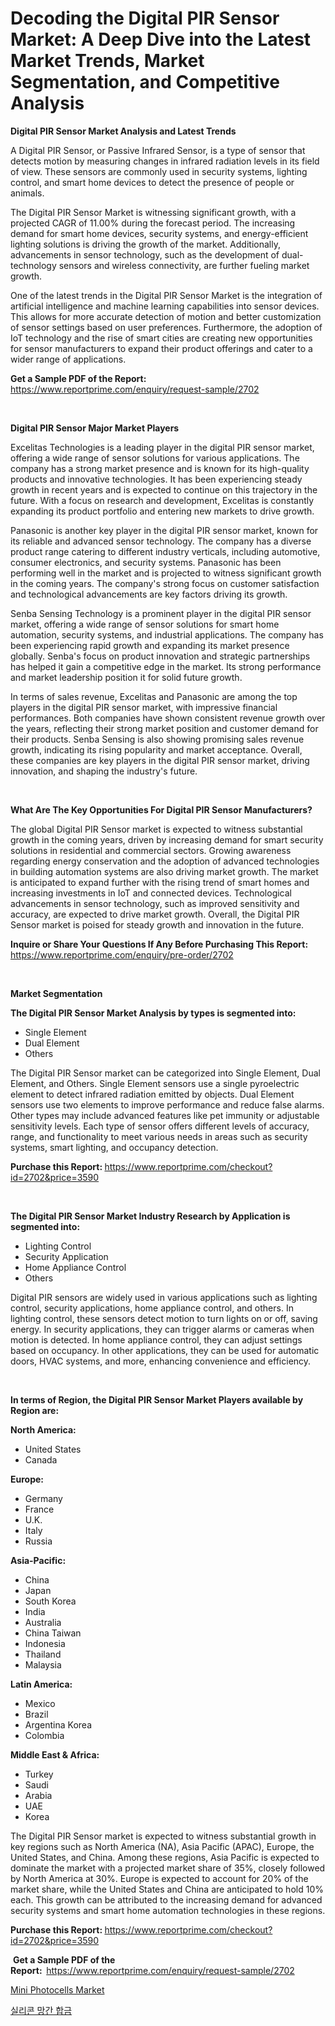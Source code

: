 <p><h1>Decoding the Digital PIR Sensor Market: A Deep Dive into the Latest Market Trends, Market Segmentation, and Competitive Analysis</h1></p><p><strong>Digital PIR Sensor Market Analysis and Latest Trends</strong></p>
<p><p>A Digital PIR Sensor, or Passive Infrared Sensor, is a type of sensor that detects motion by measuring changes in infrared radiation levels in its field of view. These sensors are commonly used in security systems, lighting control, and smart home devices to detect the presence of people or animals.</p><p>The Digital PIR Sensor Market is witnessing significant growth, with a projected CAGR of 11.00% during the forecast period. The increasing demand for smart home devices, security systems, and energy-efficient lighting solutions is driving the growth of the market. Additionally, advancements in sensor technology, such as the development of dual-technology sensors and wireless connectivity, are further fueling market growth.</p><p>One of the latest trends in the Digital PIR Sensor Market is the integration of artificial intelligence and machine learning capabilities into sensor devices. This allows for more accurate detection of motion and better customization of sensor settings based on user preferences. Furthermore, the adoption of IoT technology and the rise of smart cities are creating new opportunities for sensor manufacturers to expand their product offerings and cater to a wider range of applications.</p></p>
<p><strong>Get a Sample PDF of the Report:&nbsp;</strong> <a href="https://www.reportprime.com/enquiry/request-sample/2702">https://www.reportprime.com/enquiry/request-sample/2702</a></p>
<p>&nbsp;</p>
<p><strong>Digital PIR Sensor Major Market Players</strong></p>
<p><p>Excelitas Technologies is a leading player in the digital PIR sensor market, offering a wide range of sensor solutions for various applications. The company has a strong market presence and is known for its high-quality products and innovative technologies. It has been experiencing steady growth in recent years and is expected to continue on this trajectory in the future. With a focus on research and development, Excelitas is constantly expanding its product portfolio and entering new markets to drive growth.</p><p>Panasonic is another key player in the digital PIR sensor market, known for its reliable and advanced sensor technology. The company has a diverse product range catering to different industry verticals, including automotive, consumer electronics, and security systems. Panasonic has been performing well in the market and is projected to witness significant growth in the coming years. The company's strong focus on customer satisfaction and technological advancements are key factors driving its growth.</p><p>Senba Sensing Technology is a prominent player in the digital PIR sensor market, offering a wide range of sensor solutions for smart home automation, security systems, and industrial applications. The company has been experiencing rapid growth and expanding its market presence globally. Senba's focus on product innovation and strategic partnerships has helped it gain a competitive edge in the market. Its strong performance and market leadership position it for solid future growth.</p><p>In terms of sales revenue, Excelitas and Panasonic are among the top players in the digital PIR sensor market, with impressive financial performances. Both companies have shown consistent revenue growth over the years, reflecting their strong market position and customer demand for their products. Senba Sensing is also showing promising sales revenue growth, indicating its rising popularity and market acceptance. Overall, these companies are key players in the digital PIR sensor market, driving innovation, and shaping the industry's future.</p></p>
<p>&nbsp;</p>
<p><strong>What Are The Key Opportunities For Digital PIR Sensor Manufacturers?</strong></p>
<p><p>The global Digital PIR Sensor market is expected to witness substantial growth in the coming years, driven by increasing demand for smart security solutions in residential and commercial sectors. Growing awareness regarding energy conservation and the adoption of advanced technologies in building automation systems are also driving market growth. The market is anticipated to expand further with the rising trend of smart homes and increasing investments in IoT and connected devices. Technological advancements in sensor technology, such as improved sensitivity and accuracy, are expected to drive market growth. Overall, the Digital PIR Sensor market is poised for steady growth and innovation in the future.</p></p>
<p><strong>Inquire or Share Your Questions If Any Before Purchasing This Report:</strong> <a href="https://www.reportprime.com/enquiry/pre-order/2702">https://www.reportprime.com/enquiry/pre-order/2702</a></p>
<p>&nbsp;</p>
<p><strong>Market Segmentation</strong></p>
<p><strong>The Digital PIR Sensor Market Analysis by types is segmented into:</strong></p>
<p><ul><li>Single Element</li><li>Dual Element</li><li>Others</li></ul></p>
<p><p>The Digital PIR Sensor market can be categorized into Single Element, Dual Element, and Others. Single Element sensors use a single pyroelectric element to detect infrared radiation emitted by objects. Dual Element sensors use two elements to improve performance and reduce false alarms. Other types may include advanced features like pet immunity or adjustable sensitivity levels. Each type of sensor offers different levels of accuracy, range, and functionality to meet various needs in areas such as security systems, smart lighting, and occupancy detection.</p></p>
<p><strong>Purchase this Report:&nbsp;</strong><a href="https://www.reportprime.com/checkout?id=2702&price=3590">https://www.reportprime.com/checkout?id=2702&price=3590</a></p>
<p>&nbsp;</p>
<p><strong>The Digital PIR Sensor Market Industry Research by Application is segmented into:</strong></p>
<p><ul><li>Lighting Control</li><li>Security Application</li><li>Home Appliance Control</li><li>Others</li></ul></p>
<p><p>Digital PIR sensors are widely used in various applications such as lighting control, security applications, home appliance control, and others. In lighting control, these sensors detect motion to turn lights on or off, saving energy. In security applications, they can trigger alarms or cameras when motion is detected. In home appliance control, they can adjust settings based on occupancy. In other applications, they can be used for automatic doors, HVAC systems, and more, enhancing convenience and efficiency.</p></p>
<p>&nbsp;</p>
<p><strong>In terms of Region, the Digital PIR Sensor Market Players available by Region are:</strong></p>
<p>
    <p> <strong> North America: </strong>
        <ul>
            <li>United States</li>
            <li>Canada</li>
        </ul>
        </p> 
    <p> <strong> Europe: </strong>
        <ul>
            <li>Germany</li>
            <li>France</li>
            <li>U.K.</li>
            <li>Italy</li>
            <li>Russia</li>
        </ul>
        </p> 
    <p> <strong> Asia-Pacific: </strong>
        <ul>
            <li>China</li>
            <li>Japan</li>
            <li>South Korea</li>
            <li>India</li>
            <li>Australia</li>
            <li>China Taiwan</li>
            <li>Indonesia</li>
            <li>Thailand</li>
            <li>Malaysia</li>
        </ul>
        </p> 
    <p> <strong> Latin America: </strong>
        <ul>
            <li>Mexico</li>
            <li>Brazil</li>
            <li>Argentina Korea</li>
            <li>Colombia</li>
        </ul>
        </p> 
    <p> <strong> Middle East & Africa: </strong>
        <ul>
            <li>Turkey</li>
            <li>Saudi</li>
            <li>Arabia</li>
            <li>UAE</li>
            <li>Korea</li>
        </ul>
    </p>
    </p>
<p><p>The Digital PIR Sensor market is expected to witness substantial growth in key regions such as North America (NA), Asia Pacific (APAC), Europe, the United States, and China. Among these regions, Asia Pacific is expected to dominate the market with a projected market share of 35%, closely followed by North America at 30%. Europe is expected to account for 20% of the market share, while the United States and China are anticipated to hold 10% each. This growth can be attributed to the increasing demand for advanced security systems and smart home automation technologies in these regions.</p></p>
<p><strong>Purchase this Report: </strong><a href="https://www.reportprime.com/checkout?id=2702&price=3590">https://www.reportprime.com/checkout?id=2702&price=3590</a></p>
<p>&nbsp;<strong>Get a Sample PDF of the Report:&nbsp;&nbsp;</strong><a href="https://www.reportprime.com/enquiry/request-sample/2702">https://www.reportprime.com/enquiry/request-sample/2702</a></p>
<p><strong></strong></p>
<p><p><a href="https://github.com/ChiragRP21/Market-Research-Report-List-3/blob/main/mini-photocells-market.md">Mini Photocells Market</a></p><p><a href="https://medium.com/@heisenberg6587768/%EC%8B%A4%EB%A6%AC%EC%BD%98-%EB%A7%9D%EA%B0%84-%ED%95%A9%EA%B8%88-%EC%8B%9C%EC%9E%A5%EC%9D%80-%EC%8B%9C%EC%9E%A5-%EC%A0%90%EC%9C%A0%EC%9C%A8-%EC%8B%9C%EC%9E%A5-%EB%8F%99%ED%96%A5-%EB%B0%8F-%EC%8B%9C%EC%9E%A5-%EC%84%B1%EC%9E%A5%EC%97%90-%EB%8C%80%ED%95%9C-%EC%A0%95%EB%B3%B4%EB%A5%BC-%EC%A0%9C%EA%B3%B5%ED%95%A9%EB%8B%88%EB%8B%A4-927fbd7657f6">실리콘 망간 합금</a></p></p>
